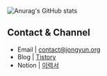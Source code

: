 ![Anurag's GitHub stats](https://github-readme-stats.vercel.app/api?username=JongyunHa&show_icons=true)

## Contact & Channel

- Email | contact@jongyun.org
- Blog | [Tistory](https://popawaw.tistory.com/)
- Notion | [이력서](https://www.notion.so/4675c7f6170f41349656a62ba4a38227)
